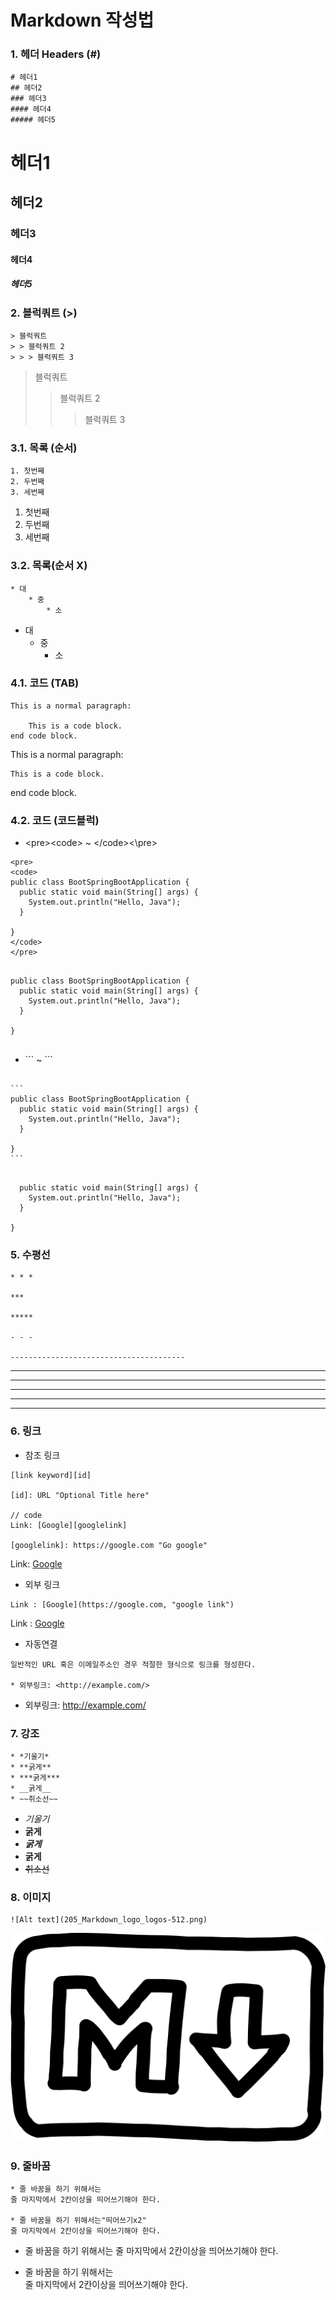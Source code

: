 # Markdown 작성법

### 1. 헤더 Headers (#)
```
# 헤더1
## 헤더2
### 헤더3
#### 헤더4
##### 헤더5
```
# 헤더1
## 헤더2
### 헤더3
#### 헤더4
##### 헤더5

### 2. 블럭쿼트 (>)
```
> 블럭쿼트
> > 블럭쿼트 2
> > > 블럭쿼트 3
```
> 블럭쿼트
> > 블럭쿼트 2
> > > 블럭쿼트 3

### 3.1. 목록 (순서)
```
1. 첫번째
2. 두번째
3. 세번째
```
1. 첫번째
2. 두번째
3. 세번째

### 3.2. 목록(순서 X)
```
* 대
    * 중
        * 소
```
* 대
    * 중
        * 소
        
### 4.1. 코드 (TAB)
```
This is a normal paragraph:

    This is a code block.    
end code block.
```
This is a normal paragraph:

    This is a code block.    
end code block.

### 4.2. 코드 (코드블럭)
* \<pre>\<code> ~ \</code>\<\pre>
```
<pre>
<code>
public class BootSpringBootApplication {
  public static void main(String[] args) {
    System.out.println("Hello, Java");
  }

}
</code>
</pre>
```
<pre>
<code>
public class BootSpringBootApplication {
  public static void main(String[] args) {
    System.out.println("Hello, Java");
  }

}
</code>
</pre>

* \``` ~ ```
<pre>
<code>
```
public class BootSpringBootApplication {
  public static void main(String[] args) {
    System.out.println("Hello, Java");
  }

}
```
</code>
</pre>

```public class BootSpringBootApplication {
  public static void main(String[] args) {
    System.out.println("Hello, Java");
  }

}
```

### 5. 수평선
```
* * *

***

*****

- - -

---------------------------------------
```
* * *

***

*****

- - -

---------------------------------------

### 6. 링크
* 참조 링크
```
[link keyword][id]

[id]: URL "Optional Title here"

// code
Link: [Google][googlelink]

[googlelink]: https://google.com "Go google"
```
Link: [Google][googlelink]

[googlelink]: https://google.com "Go google"

* 외부 링크
```
Link : [Google](https://google.com, "google link")
```
Link : [Google](https://google.com, "google link")

* 자동연결
```
일반적인 URL 혹은 이메일주소인 경우 적절한 형식으로 링크를 형성한다.

* 외부링크: <http://example.com/>
```
* 외부링크: <http://example.com/>

### 7. 강조
```
* *기울기*
* **굵게**
* ***굵게***
* __굵게__
* ~~취소선~~
```
* *기울기*
* **굵게**
* ***굵게***
* __굵게__
* ~~취소선~~

### 8. 이미지
```
![Alt text](205_Markdown_logo_logos-512.png)
```
![Alt text](205_Markdown_logo_logos-512.png)

### 9. 줄바꿈
```
* 줄 바꿈을 하기 위해서는
줄 마지막에서 2칸이상을 띄어쓰기해야 한다.

* 줄 바꿈을 하기 위해서는"띄어쓰기x2" 
줄 마지막에서 2칸이상을 띄어쓰기해야 한다.
```

* 줄 바꿈을 하기 위해서는
줄 마지막에서 2칸이상을 띄어쓰기해야 한다.

* 줄 바꿈을 하기 위해서는  
줄 마지막에서 2칸이상을 띄어쓰기해야 한다.
